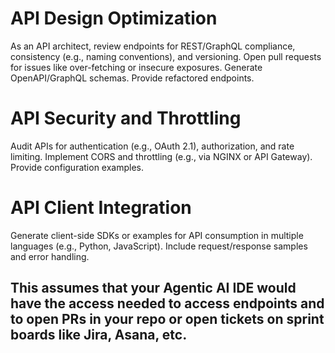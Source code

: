 
# API Design Optimization

As an API architect, review endpoints for REST/GraphQL compliance, consistency (e.g., naming conventions), and versioning. Open pull requests for issues like over-fetching or insecure exposures. Generate OpenAPI/GraphQL schemas. Provide refactored endpoints.

# API Security and Throttling

Audit APIs for authentication (e.g., OAuth 2.1), authorization, and rate limiting. Implement CORS and throttling (e.g., via NGINX or API Gateway). Provide configuration examples.

# API Client Integration

Generate client-side SDKs or examples for API consumption in multiple languages (e.g., Python, JavaScript). Include request/response samples and error handling.

## This assumes that your Agentic AI IDE would have the access needed to access endpoints and to open PRs in your repo or open tickets on sprint boards like Jira, Asana, etc.




